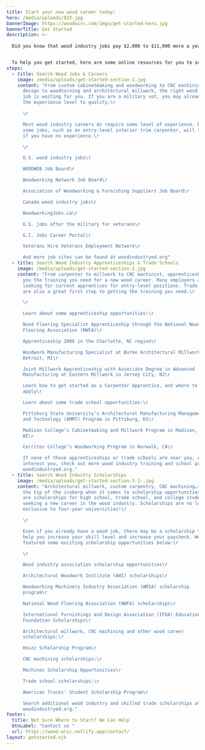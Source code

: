 ```yaml
---
title: Start your new wood career today!
hero: /media/uploads/822.jpg
bannerImage: https://woodwirc.com/imgs/get-started-hero.jpg
bannerTitle: Get Started
description: >-
  
  Did you know that wood industry jobs pay $2,000 to $11,000 more a year than many jobs that require a bachelor’s degree? What’s more, you can sometimes get paid while starting an entry-level woodworking job or other wood industry position while you train as an apprentice.


  To help you get started, here are some online resources for you to search for current jobs in the wood industry. No experience? No problem. Search the scholarship and apprenticeship opportunities below, to get the experience you need. In many cases, employers are looking for current apprentices to hire for entry-level jobs!
steps:
  - title: Search Wood Jobs & Careers
    image: /media/uploads/get-started-section-1.jpg
    content: "From custom cabinetmaking and woodworking to CNC machining and CAD
      design to woodturning and architectural millwork, the right wood industry
      job is waiting for you. If you are a military vet, you may already have
      the experience level to qualify.\r

      \r

      Most wood industry careers do require some level of experience. But
      some jobs, such as an entry-level interior trim carpenter, will train you
      if you have no experience.\r

      \r

      U.S. wood industry jobs\r

      WOODWEB Job Board\r

      Woodworking Network Job Board\r

      Association of Woodworking & Furnishing Suppliers Job Board\r

      Canada wood industry jobs\r

      WoodworkingJobs.ca\r

      U.S. jobs after the military for veterans\r

      G.I. Jobs Career Portal\r

      Veterans Hire Veterans Employment Network\r

      And more job sites can be found at woodindustryed.org"
  - title: Search Wood Industry Apprenticeships & Trade Schools
    image: /media/uploads/get-started-section-2.jpg
    content: "From carpenter to millwork to CNC machinist, apprenticeships can give
      you the training you need for a new wood career. Many employers are
      looking for current apprentices for entry-level positions. Trade schools
      are also a great first step to getting the training you need.\r

      \r

      Learn about some apprenticeship opportunities:\r

      Wood Flooring Specialist Apprenticeship through the National Wood
      Flooring Association (NWFA)\r

      Apprenticeship 2000 in the Charlotte, NC region\r

      Woodwork Manufacturing Specialist at Burke Architectural Millwork in
      Detroit, MI\r

      Joint Millwork Apprenticeship with Associate Degree in Advanced
      Manufacturing at Eastern Millwork in Jersey City, NJ\r

      Learn how to get started as a Carpenter Apprentice, and where to
      apply\r

      Learn about some trade school opportunities:\r

      Pittsburg State University’s Architectural Manufacturing Management
      and Technology (AMMT) Program in Pittsburg, KS\r

      Madison College’s Cabinetmaking and Millwork Program in Madison,
      WI\r

      Cerritos College’s Woodworking Program in Norwalk, CA\r

      If none of these apprenticeships or trade schools are near you, or
      interest you, check out more wood industry training and school programs at
      woodindustryed.org."
  - title: Search Wood Industry Scholarships
    image: /media/uploads/get-started-section-3-1-.jpg
    content: "Architectural millwork, custom carpentry, CNC machining…these are just
      the tip of the iceberg when it comes to scholarship opportunities. There
      are scholarships for high school, trade school, and college students
      seeking a new career in the wood industry. Scholarships are no longer
      exclusive to four-year universities!\r

      \r

      Even if you already have a wood job, there may be a scholarship to
      help you increase your skill level and increase your paycheck. We’ve
      featured some exciting scholarship opportunities below:\r

      \r

      Wood industry association scholarship opportunities\r

      Architectural Woodwork Institute (AWI) scholarships\r

      Woodworking Machinery Industry Association (WMIA) scholarship
      program\r

      National Wood Flooring Association (NWFA) scholarships\r

      International Furnishings and Design Association (IFDA) Educational
      Foundation Scholarships\r

      Architectural millwork, CNC machining and other wood career
      scholarships:\r

      Houzz Scholarship Program\r

      CNC machining scholarships:\r

      Machines Scholarship Opportunities\r

      Trade school scholarships:\r

      American Trucks' Student Scholarship Program\r

      Search additional wood industry and skilled trade scholarships at
      woodindustryed.org."
footer:
  title: Not Sure Where to Start? We Can Help
  btnLabel: "Contact us "
  url: https://wood-wric.netlify.app/contact/
layout: getstarted.njk
---
```

